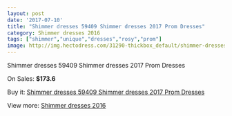 ```yaml
---
layout: post
date: '2017-07-10'
title: "Shimmer dresses 59409 Shimmer dresses 2017 Prom Dresses"
category: Shimmer dresses 2016
tags: ["shimmer","unique","dresses","rosy","prom"]
image: http://img.hectodress.com/31290-thickbox_default/shimmer-dresses-59409-shimmer-dresses-2012-prom-dresses.jpg
---
```

Shimmer dresses 59409 Shimmer dresses 2017 Prom Dresses

On Sales: **$173.6**
<a href="https://www.hectodress.com/shimmer-dresses-2013/14345-shimmer-dresses-59409-shimmer-dresses-2012-prom-dresses.html"><amp-img layout="responsive" width="600" height="600" src="//img.hectodress.com/31290-thickbox_default/shimmer-dresses-59409-shimmer-dresses-2012-prom-dresses.jpg" alt="Shimmer dresses 59409 Shimmer dresses 2017 Prom Dresses 0" /></a>
<a href="https://www.hectodress.com/shimmer-dresses-2013/14345-shimmer-dresses-59409-shimmer-dresses-2012-prom-dresses.html"><amp-img layout="responsive" width="600" height="600" src="//img.hectodress.com/31291-thickbox_default/shimmer-dresses-59409-shimmer-dresses-2012-prom-dresses.jpg" alt="Shimmer dresses 59409 Shimmer dresses 2017 Prom Dresses 1" /></a>

Buy it: [Shimmer dresses 59409 Shimmer dresses 2017 Prom Dresses](https://www.hectodress.com/shimmer-dresses-2013/14345-shimmer-dresses-59409-shimmer-dresses-2012-prom-dresses.html "Shimmer dresses 59409 Shimmer dresses 2017 Prom Dresses")

View more: [Shimmer dresses 2016](https://www.hectodress.com/254-shimmer-dresses-2013 "Shimmer dresses 2016")